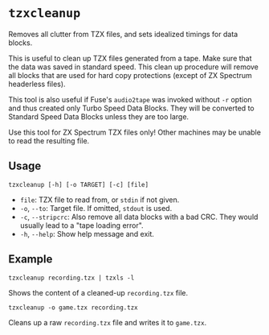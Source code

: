 # `tzxcleanup`

Removes all clutter from TZX files, and sets idealized timings for data blocks.

This is useful to clean up TZX files generated from a tape. Make sure that the data was saved in standard speed. This clean up procedure will remove all blocks that are used for hard copy protections (except of ZX Spectrum headerless files).

This tool is also useful if Fuse's `audio2tape` was invoked without `-r` option and thus created only Turbo Speed Data Blocks. They will be converted to Standard Speed Data Blocks unless they are too large.

Use this tool for ZX Spectrum TZX files only! Other machines may be unable to read the resulting file.

## Usage

```
tzxcleanup [-h] [-o TARGET] [-c] [file]
```

* `file`: TZX file to read from, or `stdin` if not given.
* `-o`, `--to`: Target file. If omitted, `stdout` is used.
* `-c`, `--stripcrc`: Also remove all data blocks with a bad CRC. They would usually lead to a "tape loading error".
* `-h`, `--help`: Show help message and exit.

## Example

```
tzxcleanup recording.tzx | tzxls -l
```

Shows the content of a cleaned-up `recording.tzx` file.

```
tzxcleanup -o game.tzx recording.tzx
```

Cleans up a raw `recording.tzx` file and writes it to `game.tzx`.
